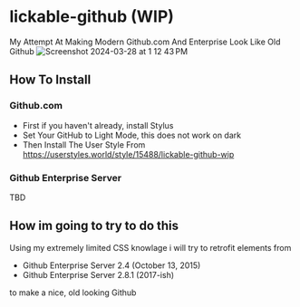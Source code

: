 # lickable-github (WIP)
My Attempt At Making Modern Github.com And Enterprise Look Like Old Github
![Screenshot 2024-03-28 at 1 12 43 PM](https://github.com/ren-makes-things/lickable-github/assets/96893300/672481a3-15a8-49b4-9aab-c66274c58ede)


## How To Install

### Github.com
* First if you haven't already, install Stylus
* Set Your GitHub to Light Mode, this does not work on dark
* Then Install The User Style From https://userstyles.world/style/15488/lickable-github-wip

### Github Enterprise Server
TBD

## How im going to try to do this
Using my extremely limited CSS knowlage i will try to retrofit elements from 
* Github Enterprise Server 2.4 (October 13, 2015)
* Github Enterprise Server 2.8.1 (2017-ish)

to make a nice, old looking Github
